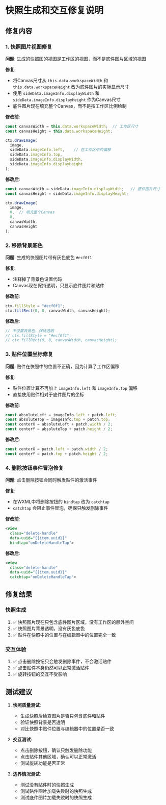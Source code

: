 # 快照生成和交互修复说明

## 修复内容

### 1. 快照图片视图修复
**问题**: 生成的快照图的视图是工作区的视图，而不是底件图片区域的视图

**修复**:
- 将Canvas尺寸从 `this.data.workspaceWidth` 和 `this.data.workspaceHeight` 改为底件图片的实际显示尺寸
- 使用 `sideData.imageInfo.displayWidth` 和 `sideData.imageInfo.displayHeight` 作为Canvas尺寸
- 底件图片现在填充整个Canvas，而不是按工作区比例绘制

**修改前**:
```javascript
const canvasWidth = this.data.workspaceWidth;  // 工作区尺寸
const canvasHeight = this.data.workspaceHeight;

ctx.drawImage(
  image,
  sideData.imageInfo.left,    // 在工作区中的偏移
  sideData.imageInfo.top,
  sideData.imageInfo.displayWidth,
  sideData.imageInfo.displayHeight
);
```

**修改后**:
```javascript
const canvasWidth = sideData.imageInfo.displayWidth;   // 底件图片尺寸
const canvasHeight = sideData.imageInfo.displayHeight;

ctx.drawImage(
  image,
  0,  // 填充整个Canvas
  0,
  canvasWidth,
  canvasHeight
);
```

### 2. 移除背景底色
**问题**: 生成的快照图片带有灰色底色 `#ecf0f1`

**修复**:
- 注释掉了背景色设置代码
- Canvas现在保持透明，只显示底件图片和贴件

**修改前**:
```javascript
ctx.fillStyle = "#ecf0f1";
ctx.fillRect(0, 0, canvasWidth, canvasHeight);
```

**修改后**:
```javascript
// 不设置背景色，保持透明
// ctx.fillStyle = "#ecf0f1";
// ctx.fillRect(0, 0, canvasWidth, canvasHeight);
```

### 3. 贴件位置坐标修复
**问题**: 贴件在快照中的位置不正确，因为计算了工作区偏移

**修复**:
- 贴件位置计算不再加上 `imageInfo.left` 和 `imageInfo.top` 偏移
- 直接使用贴件相对于底件图片的坐标

**修改前**:
```javascript
const absoluteLeft = imageInfo.left + patch.left;
const absoluteTop = imageInfo.top + patch.top;
const centerX = absoluteLeft + patch.width / 2;
const centerY = absoluteTop + patch.height / 2;
```

**修改后**:
```javascript
const centerX = patch.left + patch.width / 2;
const centerY = patch.top + patch.height / 2;
```

### 4. 删除按钮事件冒泡修复
**问题**: 点击删除按钮会同时触发贴件的激活事件

**修复**:
- 在WXML中将删除按钮的 `bindtap` 改为 `catchtap`
- `catchtap` 会阻止事件冒泡，确保只触发删除事件

**修改前**:
```xml
<view 
  class="delete-handle" 
  data-uuid="{{item.uuid}}"
  bindtap="onDeleteHandleTap">
```

**修改后**:
```xml
<view 
  class="delete-handle" 
  data-uuid="{{item.uuid}}"
  catchtap="onDeleteHandleTap">
```

## 修复结果

### 快照生成
1. ✅ 快照图片现在只包含底件图片区域，没有工作区的额外空间
2. ✅ 快照图片背景透明，没有灰色底色
3. ✅ 贴件在快照中的位置与在编辑器中的位置完全一致

### 交互体验
1. ✅ 点击删除按钮只会触发删除事件，不会激活贴件
2. ✅ 点击贴件本身仍然可以正常激活贴件
3. ✅ 旋转按钮的交互不受影响

## 测试建议

1. **快照质量测试**:
   - 生成快照后检查图片是否只包含底件和贴件
   - 验证快照背景是否透明
   - 对比快照中贴件位置与编辑器中的位置是否一致

2. **交互测试**:
   - 点击删除按钮，确认只触发删除功能
   - 点击贴件其他区域，确认可以正常激活
   - 测试旋转功能是否正常

3. **边界情况测试**:
   - 测试没有贴件时的快照生成
   - 测试贴件图片加载失败时的快照生成
   - 测试底件图片加载失败时的快照生成
